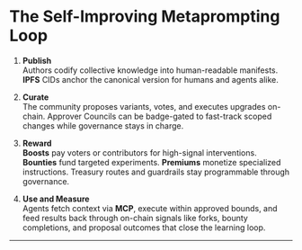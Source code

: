 # The Self-Improving Metaprompting Loop

1.  **Publish**  
    Authors codify collective knowledge into human-readable manifests. **IPFS** CIDs anchor the canonical version for humans and agents alike.

2.  **Curate**  
    The community proposes variants, votes, and executes upgrades on-chain. Approver Councils can be badge-gated to fast-track scoped changes while governance stays in charge.

3.  **Reward**  
    **Boosts** pay voters or contributors for high-signal interventions. **Bounties** fund targeted experiments. **Premiums** monetize specialized instructions. Treasury routes and guardrails stay programmable through governance.

4.  **Use and Measure**  
    Agents fetch context via **MCP**, execute within approved bounds, and feed results back through on-chain signals like forks, bounty completions, and proposal outcomes that close the learning loop.

---
